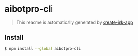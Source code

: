 # aibotpro-cli

> This readme is automatically generated by [create-ink-app](https://github.com/vadimdemedes/create-ink-app)

## Install

```bash
$ npm install --global aibotpro-cli
```
